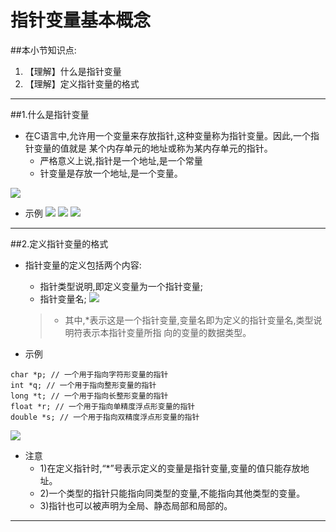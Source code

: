 # 指针变量基本概念

##本小节知识点:
1. 【理解】什么是指针变量
2. 【理解】定义指针变量的格式

---

##1.什么是指针变量
- 在C语言中,允许用一个变量来存放指针,这种变量称为指针变量。因此,一个指针变量的值就是
某个内存单元的地址或称为某内存单元的指针。
    + 严格意义上说,指针是一个地址,是一个常量
    + 针变量是存放一个地址,是一个变量。

![](http://7xj0kx.com1.z0.glb.clouddn.com/指针变量.png)

- 示例
![](http://7xj0kx.com1.z0.glb.clouddn.com/Snip20150518_8.png)
![](http://7xj0kx.com1.z0.glb.clouddn.com/Snip20150518_9.png)
![](http://7xj0kx.com1.z0.glb.clouddn.com/Snip20150518_10.png)
---

##2.定义指针变量的格式
- 指针变量的定义包括两个内容:
    + 指针类型说明,即定义变量为一个指针变量;
    + 指针变量名;
![](http://7xj0kx.com1.z0.glb.clouddn.com/zzbldygs.png)
    >+ 其中,*表示这是一个指针变量,变量名即为定义的指针变量名,类型说明符表示本指针变量所指 向的变量的数据类型。

- 示例
```
char *p; // 一个用于指向字符形变量的指针
int *q; // 一个用于指向整形变量的指针
long *t; // 一个用于指向长整形变量的指针
float *r; // 一个用于指向单精度浮点形变量的指针
double *s; // 一个用于指向双精度浮点形变量的指针
```
![](http://7xj0kx.com1.z0.glb.clouddn.com/Snip20150518_11.png)

- 注意
    + 1)在定义指针时,“*”号表示定义的变量是指针变量,变量的值只能存放地址。
    + 2)一个类型的指针只能指向同类型的变量,不能指向其他类型的变量。
    + 3)指针也可以被声明为全局、静态局部和局部的。

---
